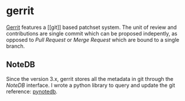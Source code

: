 # gerrit

[Gerrit](https://www.gerritcodereview.com/) features a [[git]] based patchset system.
The unit of review and contributions are single commit which can be proposed indepently, as opposed to _Pull Request_ or _Merge Request_ which are bound to a single branch.

## NoteDB

Since the version 3.x, gerrit stores all the metadata in git through the _NoteDB_ interface.
I wrote a python library to query and update the git reference: [pynotedb](https://github.com/softwarefactory-project/pynotedb/).
